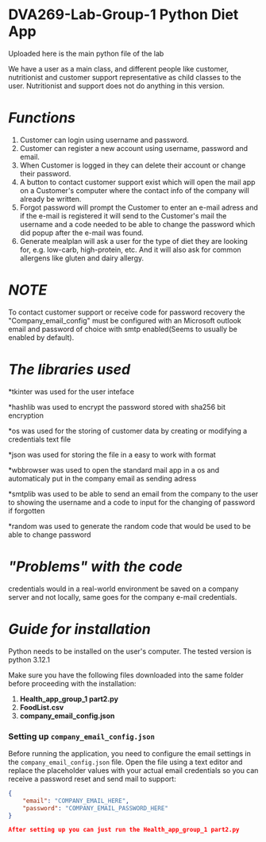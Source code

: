 # DVA269-Lab-Group-1 Python Diet App

Uploaded here is the main python file of the lab

We have a user as a main class, and different people like customer, nutritionist and customer support representative as child classes to the user. Nutritionist and support does not do anything in this version.

# **_Functions_**
1. Customer can login using username and password.
2. Customer can register a new account using username, password and email.
3. When Customer is logged in they can delete their account or change their password.
4. A button to contact customer support exist which will open the mail app on a Customer's computer where the contact info of the company will already be written.
5. Forgot password will prompt the Customer to enter an e-mail adress and if the e-mail is registered it will send to the Customer's mail the username and a code needed to be able to change the password which did popup after the e-mail was found.
6. Generate mealplan will ask a user for the type of diet they are looking for, e.g. low-carb, high-protein, etc. And it will also ask for common allergens like gluten and dairy allergy.

# **_NOTE_**
To contact customer support or receive code for password recovery the "Company_email_config" must be configured with an Microsoft outlook email and password of choice with smtp enabled(Seems to usually be enabled by default). 

# **_The libraries used_**

*tkinter was used for the user inteface

*hashlib was used to encrypt the password stored with sha256 bit encryption

*os was used for the storing of customer data by creating or modifying a credentials text file

*json was used for storing the file in a easy to work with format

*wbbrowser was used to open the standard mail app in a os and automaticaly put in the company email as sending adress

*smtplib was used to be able to send an email from the company to the user to showing the username and a code to input for the changing of password if forgotten

*random was used to generate the random code that would be used to be able to change password

# **_"Problems" with the code_**
credentials would in a real-world environment be saved on a company server and not locally, same goes for the company e-mail credentials.

# **_Guide for installation_**

Python needs to be installed on the user's computer. The tested version is python 3.12.1

Make sure you have the following files downloaded into the same folder before proceeding with the installation:

1. **Health_app_group_1 part2.py**
2. **FoodList.csv**
3. **company_email_config.json**

### Setting up `company_email_config.json`

Before running the application, you need to configure the email settings in the `company_email_config.json` file. Open the file using a text editor and replace the placeholder values with your actual email credentials so you can receive a password reset and send mail to support:

```json
{
    "email": "COMPANY_EMAIL_HERE",
    "password": "COMPANY_EMAIL_PASSWORD_HERE"
}

After setting up you can just run the Health_app_group_1 part2.py
